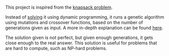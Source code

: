 This project is inspired from the [knapsack problem](https://en.wikipedia.org/wiki/Knapsack_problem).

Instead of [solving](https://dev.to/downey/solving-the-knapsack-problem-with-dynamic-programming-4hce) it using dynamic programming, it runs a genetic algorithm using mutations and crossover functions, based on the number of generations given as input. A more in-depth explanation can be found [here](https://arpitbhayani.me/blogs/genetic-knapsack/).

The solution given is not perfect, but given enough generations, it gets close enough to the real answer. This solution is useful for problems that are hard to compute, such as NP-hard problems.
